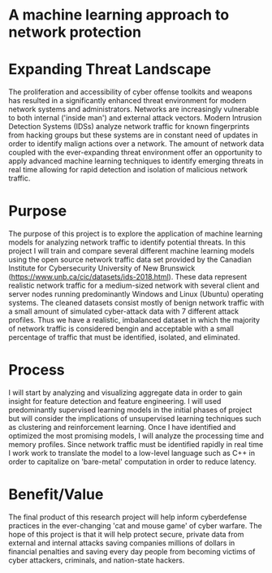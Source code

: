 # A machine learning approach to network protection

# Expanding Threat Landscape

The proliferation and accessibility of cyber offense toolkits and weapons has resulted in a significantly enhanced threat environment for modern network systems and administrators. Networks are increasingly vulnerable to both internal ('inside man') and external attack vectors. Modern Intrusion Detection Systems (IDSs) analyze network traffic for known fingerprints from hacking groups but these systems are in constant need of updates in order to identify malign actions over a network. The amount of network data coupled with the ever-expanding threat environment offer an opportunity to apply advanced machine learning techniques to identify emerging threats in real time allowing for rapid detection and isolation of malicious network traffic.

# Purpose

The purpose of this project is to explore the application of machine learning models for analyzing network traffic to identify potential threats. In this project I will train and compare several different machine learning models using the open source network traffic data set provided by the Canadian Institute for Cybersecurity University of New Brunswick (https://www.unb.ca/cic/datasets/ids-2018.html). These data represent realistic network traffic for a medium-sized network with several client and server nodes running predominantly Windows and Linux (Ubuntu) operating systems. The cleaned datasets consist mostly of benign network traffic with a small amount of simulated cyber-attack data with 7 different attack profiles. Thus we have a realistic, imbalanced dataset in which the majority of network traffic is considered bengin and acceptable with a small percentage of traffic that must be identified, isolated, and eliminated.

# Process

I will start by analyzing and visualizing aggregate data in order to gain insight for feature detection and feature engineering. I will used predominantly supervised learning models in the initial phases of project but will consider the implications of unsupervised learning techniques such as clustering and reinforcement learning. Once I have identified and optimized the most promising models, I will analyze the processing time and memory profiles. Since network traffic must be identified rapidly in real time I work work to translate the model to a low-level language such as C++ in order to capitalize on 'bare-metal' computation in order to reduce latency.

# Benefit/Value

The final product of this research project will help inform cyberdefense practices in the ever-changing 'cat and mouse game' of cyber warfare. The hope of this project is that it will help protect secure, private data from external and internal attacks saving companies millions of dollars in financial penalties and saving every day people from becoming victims of cyber attackers, criminals, and nation-state hackers.
